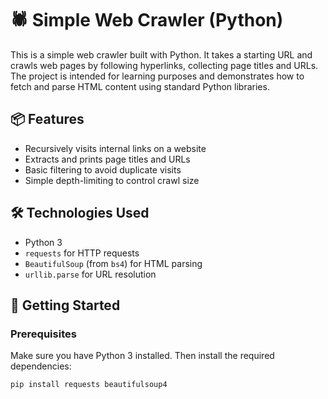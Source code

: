 # 🕷️ Simple Web Crawler (Python)

This is a simple web crawler built with Python. It takes a starting URL and crawls web pages by following hyperlinks, collecting page titles and URLs. The project is intended for learning purposes and demonstrates how to fetch and parse HTML content using standard Python libraries.

## 📦 Features

- Recursively visits internal links on a website  
- Extracts and prints page titles and URLs  
- Basic filtering to avoid duplicate visits  
- Simple depth-limiting to control crawl size  

## 🛠️ Technologies Used

- Python 3  
- `requests` for HTTP requests  
- `BeautifulSoup` (from `bs4`) for HTML parsing  
- `urllib.parse` for URL resolution  

## 🚀 Getting Started

### Prerequisites

Make sure you have Python 3 installed. Then install the required dependencies:

```bash
pip install requests beautifulsoup4
